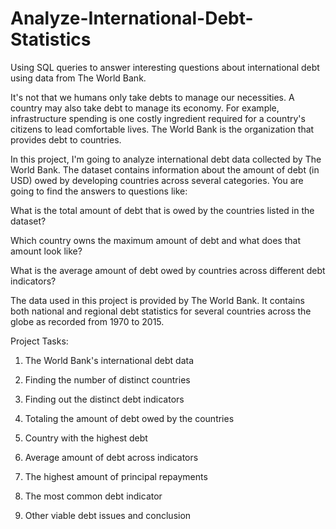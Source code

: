 # Analyze-International-Debt-Statistics
Using SQL queries to answer interesting questions about international debt using data from The World Bank.

It's not that we humans only take debts to manage our necessities. A country may also take debt to manage its economy. For example, infrastructure spending is one costly ingredient required for a country's citizens to lead comfortable lives. The World Bank is the organization that provides debt to countries.

In this project, I'm going to analyze international debt data collected by The World Bank. The dataset contains information about the amount of debt (in USD) owed by developing countries across several categories. You are going to find the answers to questions like:

What is the total amount of debt that is owed by the countries listed in the dataset?

Which country owns the maximum amount of debt and what does that amount look like?

What is the average amount of debt owed by countries across different debt indicators?

The data used in this project is provided by The World Bank. It contains both national and regional debt statistics for several countries across the globe as recorded from 1970 to 2015.

Project Tasks:

1. The World Bank's international debt data

2. Finding the number of distinct countries

3. Finding out the distinct debt indicators

4. Totaling the amount of debt owed by the countries

5. Country with the highest debt

6. Average amount of debt across indicators

7. The highest amount of principal repayments

8. The most common debt indicator

9. Other viable debt issues and conclusion
